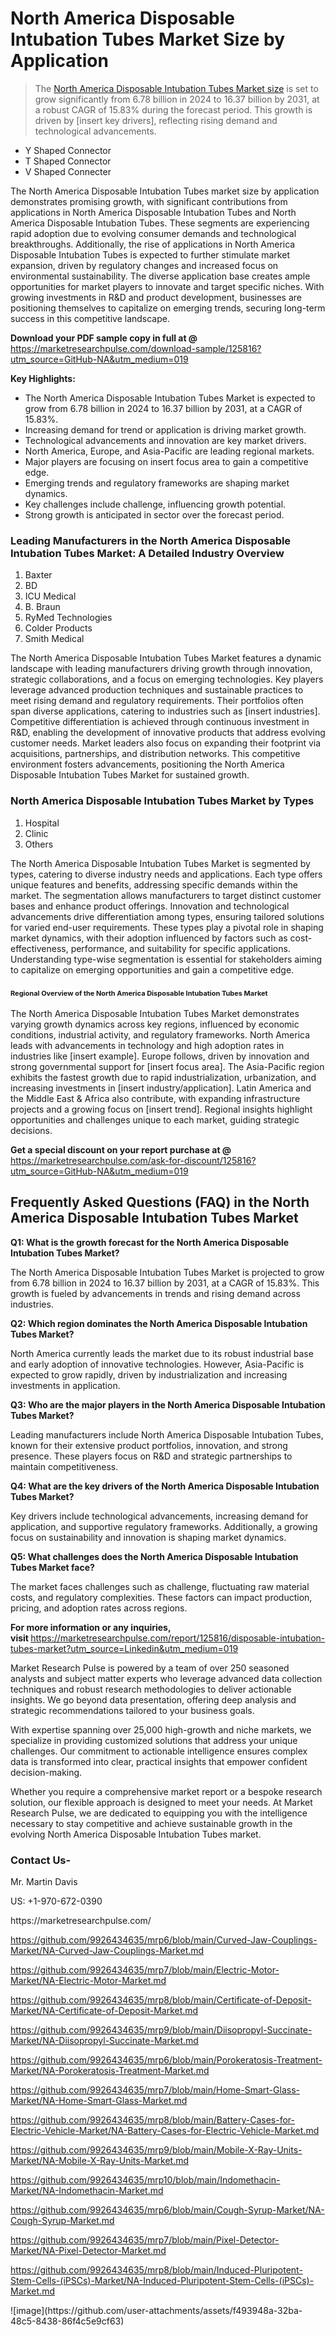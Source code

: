 <h1>North America Disposable Intubation Tubes Market&nbsp;Size by Application</h1><blockquote><p>The <a href="https://marketresearchpulse.com/download-sample/125816?utm_source=GitHub-NA&amp;utm_medium=019">North America Disposable Intubation Tubes Market size</a> is set to grow significantly from 6.78 billion in 2024 to 16.37 billion by 2031, at a robust CAGR of 15.83% during the forecast period. This growth is driven by [insert key drivers], reflecting rising demand and technological advancements.</p></blockquote><ul><li>Y Shaped Connector<li> T Shaped Connector<li> V Shaped Connecter</li></ul><p>The North America Disposable Intubation Tubes market size by application demonstrates promising growth, with significant contributions from applications in North America Disposable Intubation Tubes and North America Disposable Intubation Tubes. These segments are experiencing rapid adoption due to evolving consumer demands and technological breakthroughs. Additionally, the rise of applications in North America Disposable Intubation Tubes is expected to further stimulate market expansion, driven by regulatory changes and increased focus on environmental sustainability. The diverse application base creates ample opportunities for market players to innovate and target specific niches. With growing investments in R&D and product development, businesses are positioning themselves to capitalize on emerging trends, securing long-term success in this competitive landscape.</p><p><strong>Download your PDF sample copy in full at @ </strong><a href="https://marketresearchpulse.com/download-sample/125816?utm_source=GitHub-NA&amp;utm_medium=019">https://marketresearchpulse.com/download-sample/125816?utm_source=GitHub-NA&amp;utm_medium=019</a></p><p><strong>Key Highlights: </strong></p><ul><li>The North America Disposable Intubation Tubes Market is expected to grow from 6.78 billion in 2024 to 16.37 billion by 2031, at a CAGR of 15.83%.</li><li>Increasing demand for trend or application is driving market growth.</li><li>Technological advancements and innovation are key market drivers.</li><li>North America, Europe, and Asia-Pacific are leading regional markets.</li><li>Major players are focusing on insert focus area to gain a competitive edge.</li><li>Emerging trends and regulatory frameworks are shaping market dynamics.</li><li>Key challenges include challenge, influencing growth potential.</li><li>Strong growth is anticipated in sector over the forecast period.</li></ul><h3>Leading Manufacturers in the North America Disposable Intubation Tubes Market: A Detailed Industry Overview</h3><ol><li>Baxter</li><li>BD</li><li>ICU Medical</li><li>B. Braun</li><li>RyMed Technologies</li><li>Colder Products</li><li>Smith Medical</li></ol><div class="flex max-w-full flex-col flex-grow"><div class="min-h-8 text-message flex w-full flex-col items-end gap-2 whitespace-normal break-words [.text-message+&amp;]:mt-5" dir="auto" data-message-author-role="assistant" data-message-id="fd8432e4-4910-450d-b182-61b7bfb0a01f" data-message-model-slug="gpt-4o"><div class="flex w-full flex-col gap-1 empty:hidden first:pt-[3px]"><div class="markdown prose w-full break-words dark:prose-invert light"><p>The North America Disposable Intubation Tubes Market features a dynamic landscape with leading manufacturers driving growth through innovation, strategic collaborations, and a focus on emerging technologies. Key players leverage advanced production techniques and sustainable practices to meet rising demand and regulatory requirements. Their portfolios often span diverse applications, catering to industries such as [insert industries]. Competitive differentiation is achieved through continuous investment in R&amp;D, enabling the development of innovative products that address evolving customer needs. Market leaders also focus on expanding their footprint via acquisitions, partnerships, and distribution networks. This competitive environment fosters advancements, positioning the North America Disposable Intubation Tubes Market for sustained growth.</p></div></div></div></div><h3>North America Disposable Intubation Tubes Market by Types</h3><ol><li>Hospital<li> Clinic<li> Others</li></ol><div class="flex max-w-full flex-col flex-grow"><div class="min-h-8 text-message flex w-full flex-col items-end gap-2 whitespace-normal break-words [.text-message+&amp;]:mt-5" dir="auto" data-message-author-role="assistant" data-message-id="084470be-0bb7-4664-bddf-5156b4f41249" data-message-model-slug="gpt-4o-mini"><div class="flex w-full flex-col gap-1 empty:hidden first:pt-[3px]"><div class="markdown prose w-full break-words dark:prose-invert light"><p>The North America Disposable Intubation Tubes Market is segmented by types, catering to diverse industry needs and applications. Each type offers unique features and benefits, addressing specific demands within the market. The segmentation allows manufacturers to target distinct customer bases and enhance product offerings. Innovation and technological advancements drive differentiation among types, ensuring tailored solutions for varied end-user requirements. These types play a pivotal role in shaping market dynamics, with their adoption influenced by factors such as cost-effectiveness, performance, and suitability for specific applications. Understanding type-wise segmentation is essential for stakeholders aiming to capitalize on emerging opportunities and gain a competitive edge.</p></div></div></div></div><h3><span style="font-size: 11px;">Regional Overview of the North America Disposable Intubation Tubes Market</span></h3><div class="flex max-w-full flex-col flex-grow"><div class="min-h-8 text-message flex w-full flex-col items-end gap-2 whitespace-normal break-words [.text-message+&amp;]:mt-5" dir="auto" data-message-author-role="assistant" data-message-id="e9038762-ce64-4e30-91c9-9bd413514231" data-message-model-slug="gpt-4o-mini"><div class="flex w-full flex-col gap-1 empty:hidden first:pt-[3px]"><div class="markdown prose w-full break-words dark:prose-invert light"><p>The North America Disposable Intubation Tubes Market demonstrates varying growth dynamics across key regions, influenced by economic conditions, industrial activity, and regulatory frameworks. North America leads with advancements in technology and high adoption rates in industries like [insert example]. Europe follows, driven by innovation and strong governmental support for [insert focus area]. The Asia-Pacific region exhibits the fastest growth due to rapid industrialization, urbanization, and increasing investments in [insert industry/application]. Latin America and the Middle East &amp; Africa also contribute, with expanding infrastructure projects and a growing focus on [insert trend]. Regional insights highlight opportunities and challenges unique to each market, guiding strategic decisions.</p></div></div></div></div><p><strong>Get a special discount on your report purchase at @ </strong><a href="https://marketresearchpulse.com/ask-for-discount/125816?utm_source=GitHub-NA&amp;utm_medium=019">https://marketresearchpulse.com/ask-for-discount/125816?utm_source=GitHub-NA&amp;utm_medium=019</a></p><h2>Frequently Asked Questions (FAQ) in the North America Disposable Intubation Tubes Market</h2><p><strong>Q1: What is the growth forecast for the North America Disposable Intubation Tubes Market?</strong></p><p>The North America Disposable Intubation Tubes Market is projected to grow from 6.78 billion in 2024 to 16.37 billion by 2031, at a CAGR of 15.83%. This growth is fueled by advancements in trends and rising demand across industries.</p><p><strong>Q2: Which region dominates the North America Disposable Intubation Tubes Market?</strong></p><p>North America currently leads the market due to its robust industrial base and early adoption of innovative technologies. However, Asia-Pacific is expected to grow rapidly, driven by industrialization and increasing investments in application.</p><p><strong>Q3: Who are the major players in the North America Disposable Intubation Tubes Market?</strong></p><p>Leading manufacturers include North America Disposable Intubation Tubes, known for their extensive product portfolios, innovation, and strong presence. These players focus on R&amp;D and strategic partnerships to maintain competitiveness.</p><p><strong>Q4: What are the key drivers of the North America Disposable Intubation Tubes Market?</strong></p><p>Key drivers include technological advancements, increasing demand for application, and supportive regulatory frameworks. Additionally, a growing focus on sustainability and innovation is shaping market dynamics.</p><p><strong>Q5: What challenges does the North America Disposable Intubation Tubes Market face?</strong></p><p>The market faces challenges such as challenge, fluctuating raw material costs, and regulatory complexities. These factors can impact production, pricing, and adoption rates across regions.</p><p><strong>For more information or any inquiries, visit&nbsp;</strong><a href="https://marketresearchpulse.com/report/125816/disposable-intubation-tubes-market?utm_source=Linkedin&utm_medium=019">https://marketresearchpulse.com/report/125816/disposable-intubation-tubes-market?utm_source=Linkedin&utm_medium=019</a></p><p>Market Research Pulse is powered by a team of over 250 seasoned analysts and subject matter experts who leverage advanced data collection techniques and robust research methodologies to deliver actionable insights. We go beyond data presentation, offering deep analysis and strategic recommendations tailored to your business goals.</p><p>With expertise spanning over 25,000 high-growth and niche markets, we specialize in providing customized solutions that address your unique challenges. Our commitment to actionable intelligence ensures complex data is transformed into clear, practical insights that empower confident decision-making.</p><p>Whether you require a comprehensive market report or a bespoke research solution, our flexible approach is designed to meet your needs. At Market Research Pulse, we are dedicated to equipping you with the intelligence necessary to stay competitive and achieve sustainable growth in the evolving North America Disposable Intubation Tubes market.</p><h3><strong>Contact Us-</strong></h3><p>Mr. Martin Davis</p><p>US: +1-970-672-0390</p><p>https://marketresearchpulse.com/</p><p><a href="https://github.com/9926434635/mrp6/blob/main/Curved-Jaw-Couplings-Market/NA-Curved-Jaw-Couplings-Market.md">https://github.com/9926434635/mrp6/blob/main/Curved-Jaw-Couplings-Market/NA-Curved-Jaw-Couplings-Market.md</a></p><p><a href="https://github.com/9926434635/mrp7/blob/main/Electric-Motor-Market/NA-Electric-Motor-Market.md">https://github.com/9926434635/mrp7/blob/main/Electric-Motor-Market/NA-Electric-Motor-Market.md</a></p><p><a href="https://github.com/9926434635/mrp8/blob/main/Certificate-of-Deposit-Market/NA-Certificate-of-Deposit-Market.md">https://github.com/9926434635/mrp8/blob/main/Certificate-of-Deposit-Market/NA-Certificate-of-Deposit-Market.md</a></p><p><a href="https://github.com/9926434635/mrp9/blob/main/Diisopropyl-Succinate-Market/NA-Diisopropyl-Succinate-Market.md">https://github.com/9926434635/mrp9/blob/main/Diisopropyl-Succinate-Market/NA-Diisopropyl-Succinate-Market.md</a></p><p><a href="https://github.com/9926434635/mrp6/blob/main/Porokeratosis-Treatment-Market/NA-Porokeratosis-Treatment-Market.md">https://github.com/9926434635/mrp6/blob/main/Porokeratosis-Treatment-Market/NA-Porokeratosis-Treatment-Market.md</a></p><p><a href="https://github.com/9926434635/mrp7/blob/main/Home-Smart-Glass-Market/NA-Home-Smart-Glass-Market.md">https://github.com/9926434635/mrp7/blob/main/Home-Smart-Glass-Market/NA-Home-Smart-Glass-Market.md</a></p><p><a href="https://github.com/9926434635/mrp8/blob/main/Battery-Cases-for-Electric-Vehicle-Market/NA-Battery-Cases-for-Electric-Vehicle-Market.md">https://github.com/9926434635/mrp8/blob/main/Battery-Cases-for-Electric-Vehicle-Market/NA-Battery-Cases-for-Electric-Vehicle-Market.md</a></p><p><a href="https://github.com/9926434635/mrp9/blob/main/Mobile-X-Ray-Units-Market/NA-Mobile-X-Ray-Units-Market.md">https://github.com/9926434635/mrp9/blob/main/Mobile-X-Ray-Units-Market/NA-Mobile-X-Ray-Units-Market.md</a></p><p><a href="https://github.com/9926434635/mrp10/blob/main/Indomethacin-Market/NA-Indomethacin-Market.md">https://github.com/9926434635/mrp10/blob/main/Indomethacin-Market/NA-Indomethacin-Market.md</a></p><p><a href="https://github.com/9926434635/mrp6/blob/main/Cough-Syrup-Market/NA-Cough-Syrup-Market.md">https://github.com/9926434635/mrp6/blob/main/Cough-Syrup-Market/NA-Cough-Syrup-Market.md</a></p><p><a href="https://github.com/9926434635/mrp7/blob/main/Pixel-Detector-Market/NA-Pixel-Detector-Market.md">https://github.com/9926434635/mrp7/blob/main/Pixel-Detector-Market/NA-Pixel-Detector-Market.md</a></p><p><a href="https://github.com/9926434635/mrp8/blob/main/Induced-Pluripotent-Stem-Cells-(iPSCs)-Market/NA-Induced-Pluripotent-Stem-Cells-(iPSCs)-Market.md">https://github.com/9926434635/mrp8/blob/main/Induced-Pluripotent-Stem-Cells-(iPSCs)-Market/NA-Induced-Pluripotent-Stem-Cells-(iPSCs)-Market.md</a></p>
![image](https://github.com/user-attachments/assets/f493948a-32ba-48c5-8438-86f4c5e9cf63)
